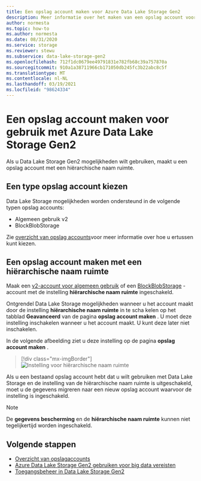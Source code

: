 ```yaml
---
title: Een opslag account maken voor Azure Data Lake Storage Gen2
description: Meer informatie over het maken van een opslag account voor gebruik met Azure Data Lake Storage Gen2.
author: normesta
ms.topic: how-to
ms.author: normesta
ms.date: 08/31/2020
ms.service: storage
ms.reviewer: stewu
ms.subservice: data-lake-storage-gen2
ms.openlocfilehash: 712f1dc0679ee49791831e782fb68c39a757870a
ms.sourcegitcommit: 910a1a38711966cb171050db245fc3b22abc8c5f
ms.translationtype: MT
ms.contentlocale: nl-NL
ms.lasthandoff: 03/19/2021
ms.locfileid: "98624334"
---
```

# <a name="create-a-storage-account-to-use-with-azure-data-lake-storage-gen2"></a>Een opslag account maken voor gebruik met Azure Data Lake Storage Gen2

Als u Data Lake Storage Gen2 mogelijkheden wilt gebruiken, maakt u een opslag account met een hiërarchische naam ruimte.

## <a name="choose-a-storage-account-type"></a>Een type opslag account kiezen

Data Lake Storage mogelijkheden worden ondersteund in de volgende typen opslag accounts:

- Algemeen gebruik v2
- BlockBlobStorage

Zie [overzicht van opslag accounts](../common/storage-account-overview.md)voor meer informatie over hoe u ertussen kunt kiezen.

## <a name="create-a-storage-account-with-a-hierarchical-namespace"></a>Een opslag account maken met een hiërarchische naam ruimte

Maak een [v2-account voor algemeen gebruik](../common/storage-account-create.md) of een [BlockBlobStorage](storage-blob-create-account-block-blob.md) -account met de instelling **hiërarchische naam ruimte** ingeschakeld.

Ontgrendel Data Lake Storage mogelijkheden wanneer u het account maakt door de instelling **hiërarchische naam ruimte** in te scha kelen op het tabblad **Geavanceerd** van de pagina **opslag account maken** . U moet deze instelling inschakelen wanneer u het account maakt. U kunt deze later niet inschakelen.

In de volgende afbeelding ziet u deze instelling op de pagina **opslag account maken** .

> [!div class="mx-imgBorder"]
> ![Instelling voor hiërarchische naam ruimte](./media/create-data-lake-storage-account/hierarchical-namespace-feature.png)

Als u een bestaand opslag account hebt dat u wilt gebruiken met Data Lake Storage en de instelling van de hiërarchische naam ruimte is uitgeschakeld, moet u de gegevens migreren naar een nieuw opslag account waarvoor de instelling is ingeschakeld.

> [!NOTE]
> De **gegevens bescherming** en de **hiërarchische naam ruimte** kunnen niet tegelijkertijd worden ingeschakeld.

## <a name="next-steps"></a>Volgende stappen

- [Overzicht van opslagaccounts](../common/storage-account-overview.md)
- [Azure Data Lake Storage Gen2 gebruiken voor big data vereisten](data-lake-storage-data-scenarios.md)
- [Toegangsbeheer in Data Lake Storage Gen2](data-lake-storage-access-control.md)
